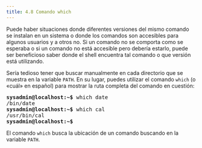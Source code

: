 ```yaml
---
title: 4.8 Comando which
---
```


Puede haber situaciones donde diferentes versiones del mismo comando se instalan en un sistema o donde los comandos son accesibles para algunos usuarios y a otros no. Si un comando no se comporta como se esperaba o si un comando no está accesible pero debería estarlo, puede ser beneficioso saber donde el shell encuentra tal comando o que versión está utilizando.

Sería tedioso tener que buscar manualmente en cada directorio que se muestra en la variable `PATH`. En su lugar, puedes utilizar el comando `which` (o «cuál» en español) para mostrar la ruta completa del comando en cuestión:

<pre class="content_terminal"><strong><span class="ansi-green">sysadmin@localhost</span>:<span class="ansi-blue">~</span>$</strong> which date                                   
/bin/date                                                           
<strong><span class="ansi-green">sysadmin@localhost</span>:<span class="ansi-blue">~</span>$</strong> which cal                                    
/usr/bin/cal                                                        
<strong><span class="ansi-green">sysadmin@localhost</span>:<span class="ansi-blue">~</span>$</strong></pre>

El comando `which` busca la ubicación de un comando buscando en la variable `PATH`.
